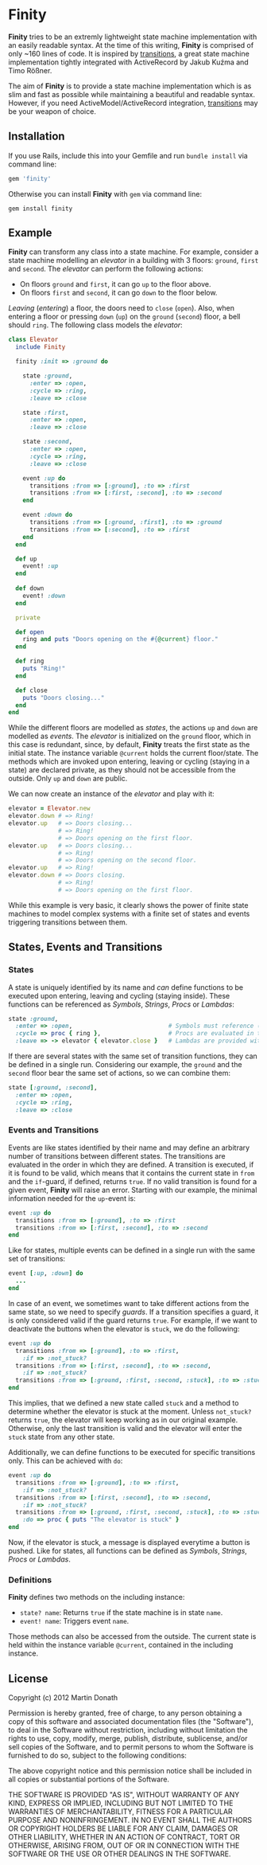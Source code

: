 # Finity

**Finity** tries to be an extremly lightweight state machine implementation
with an easily readable syntax. At the time of this writing, **Finity** is
comprised of only ~160 lines of code. It is inspired by [transitions][], a
great state machine implementation tightly integrated with ActiveRecord by
Jakub Kuźma and Timo Rößner.

The aim of **Finity** is to provide a state machine implementation which is as
slim and fast as possible while maintaining a beautiful and readable syntax.
However, if you need ActiveModel/ActiveRecord integration, [transitions][] may
be your weapon of choice.

## Installation

If you use Rails, include this into your Gemfile and run `bundle install` via
command line:

``` ruby
gem 'finity'
```

Otherwise you can install **Finity** with `gem` via command
line:

```
gem install finity
```

## Example

**Finity** can transform any class into a state machine. For example, consider
a state machine modelling an *elevator* in a building with 3 floors: `ground`,
`first` and `second`. The *elevator* can perform the following actions:

* On floors `ground` and `first`, it can go `up` to the floor above.
* On floors `first` and `second`, it can go `down` to the floor below.

*Leaving* (*entering*) a floor, the doors need to `close` (`open`). Also, when
entering a floor or pressing `down` (`up`) on the `ground` (`second`) floor, a
bell should `ring`. The following class models the *elevator*:

``` ruby
class Elevator
  include Finity

  finity :init => :ground do

    state :ground,
      :enter => :open,
      :cycle => :ring,
      :leave => :close

    state :first,
      :enter => :open,
      :leave => :close

    state :second,
      :enter => :open,
      :cycle => :ring,
      :leave => :close

    event :up do
      transitions :from => [:ground], :to => :first
      transitions :from => [:first, :second], :to => :second
    end

    event :down do
      transitions :from => [:ground, :first], :to => :ground
      transitions :from => [:second], :to => :first
    end
  end

  def up
    event! :up
  end
  
  def down
    event! :down
  end

  private

  def open
    ring and puts "Doors opening on the #{@current} floor."
  end

  def ring
    puts "Ring!"
  end

  def close
    puts "Doors closing..."
  end
end
```

While the different floors are modelled as *states*, the actions `up` and
`down` are modelled as *events*. The *elevator* is initialized on the `ground`
floor, which in this case is redundant, since, by default, **Finity** treats
the first state as the initial state. The instance variable `@current` holds
the current floor/state. The methods which are invoked upon entering, leaving
or cycling (staying in a state) are declared private, as they should not be
accessible from the outside. Only `up` and `down` are public.

We can now create an instance of the *elevator* and play with it:

``` ruby
elevator = Elevator.new
elevator.down # => Ring!
elevator.up   # => Doors closing...
              # => Ring!
              # => Doors opening on the first floor.
elevator.up   # => Doors closing...
              # => Ring!
              # => Doors opening on the second floor.
elevator.up   # => Ring!
elevator.down # => Doors closing.
              # => Ring!
              # => Doors opening on the first floor.
```

While this example is very basic, it clearly shows the power of finite state
machines to model complex systems with a finite set of states and events
triggering transitions between them.

## States, Events and Transitions

### States

A state is uniquely identified by its name and *can* define functions to be
executed upon entering, leaving and cycling (staying inside). These functions
can be referenced as *Symbols*, *Strings*, *Procs* or *Lambdas*:

``` ruby
state :ground,
  :enter => :open,                           # Symbols must reference (private) methods
  :cycle => proc { ring },                   # Procs are evaluated in the context of the instance
  :leave => -> elevator { elevator.close }   # Lambdas are provided with the instance as an argument
```

If there are several states with the same set of transition functions, they can
be defined in a single run. Considering our example, the `ground` and the
`second` floor bear the same set of actions, so we can combine them:

``` ruby
state [:ground, :second],
  :enter => :open,
  :cycle => :ring,
  :leave => :close
```

### Events and Transitions

Events are like states identified by their name and may define an arbitrary
number of transitions between different states. The transitions are evaluated
in the order in which they are defined. A transition is executed, if it is found
to be valid, which means that it contains the current state in `from` and the
`if`-guard, if defined, returns `true`. If no valid transition is found for a
given event, **Finity** will raise an error. Starting with our example, the
minimal information needed for the `up`-event is:

``` ruby
event :up do
  transitions :from => [:ground], :to => :first
  transitions :from => [:first, :second], :to => :second
end
```

Like for states, multiple events can be defined in a single run with the same
set of transitions:

``` ruby
event [:up, :down] do
  ...
end
```

In case of an event, we sometimes want to take different actions from the same
state, so we need to specify *guards*. If a transition specifies a guard, it is
only considered valid if the guard returns `true`. For example, if we want to
deactivate the buttons when the elevator is `stuck`, we do the following:

``` ruby
event :up do
  transitions :from => [:ground], :to => :first,
    :if => :not_stuck?
  transitions :from => [:first, :second], :to => :second,
    :if => :not_stuck?
  transitions :from => [:ground, :first, :second, :stuck], :to => :stuck
end
```

This implies, that we defined a new state called `stuck` and a method to
determine whether the elevator is stuck at the moment. Unless `not_stuck?`
returns `true`, the elevator will keep working as in our original example.
Otherwise, only the last transition is valid and the elevator will enter
the `stuck` state from any other state.

Additionally, we can define functions to be executed for specific transitions
only. This can be achieved with `do`:

``` ruby
event :up do
  transitions :from => [:ground], :to => :first,
    :if => :not_stuck?
  transitions :from => [:first, :second], :to => :second,
    :if => :not_stuck?
  transitions :from => [:ground, :first, :second, :stuck], :to => :stuck,
    :do => proc { puts "The elevator is stuck" }
end
```

Now, if the elevator is stuck, a message is displayed everytime a button is
pushed. Like for states, all functions can be defined as *Symbols*, *Strings*,
*Procs* or *Lambdas*.

### Definitions

**Finity** defines two methods on the including instance:

* `state? name`: Returns `true` if the state machine is in state `name`.
* `event! name`: Triggers event `name`.

Those methods can also be accessed from the outside. The current state is held
within the instance variable `@current`, contained in the including instance.

## License

Copyright (c) 2012 Martin Donath

Permission is hereby granted, free of charge, to any person
obtaining a copy of this software and associated documentation files
(the "Software"), to deal in the Software without restriction,
including without limitation the rights to use, copy, modify, merge,
publish, distribute, sublicense, and/or sell copies of the Software,
and to permit persons to whom the Software is furnished to do so,
subject to the following conditions:

The above copyright notice and this permission notice shall be
included in all copies or substantial portions of the Software.

THE SOFTWARE IS PROVIDED "AS IS", WITHOUT WARRANTY OF ANY KIND,
EXPRESS OR IMPLIED, INCLUDING BUT NOT LIMITED TO THE WARRANTIES OF
MERCHANTABILITY, FITNESS FOR A PARTICULAR PURPOSE AND
NONINFRINGEMENT. IN NO EVENT SHALL THE AUTHORS OR COPYRIGHT HOLDERS
BE LIABLE FOR ANY CLAIM, DAMAGES OR OTHER LIABILITY, WHETHER IN AN
ACTION OF CONTRACT, TORT OR OTHERWISE, ARISING FROM, OUT OF OR IN
CONNECTION WITH THE SOFTWARE OR THE USE OR OTHER DEALINGS IN THE
SOFTWARE.

[transitions]: https://github.com/troessner/transitions